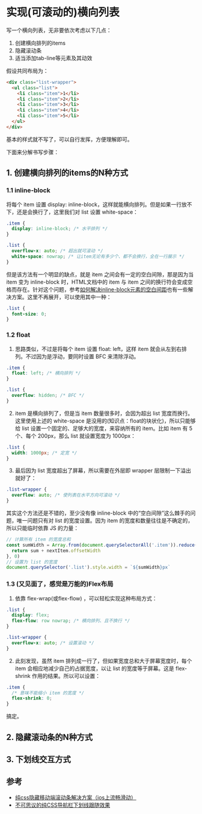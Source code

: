 # 实现(可滚动的)横向列表

写一个横向列表，无非要依次考虑以下几点：

1. 创建横向排列的items
2. 隐藏滚动条
3. 适当添加tab-line等元素及其动效

假设共同布局为：
```html
<div class="list-wrapper">
  <ul class="list">
    <li class="item">1</li>
    <li class="item">2</li>
    <li class="item">3</li>
    <li class="item">4</li>
    <li class="item">5</li>
  </ul>
</div>
```
基本的样式就不写了，可以自行发挥，方便理解即可。

下面来分解书写步骤：

## 1. 创建横向排列的items的N种方式

### 1.1 inline-block

将每个 item 设置 display: inline-block，这样就能横向排列。但是如果一行放不下，还是会换行了，这里我们对 list 设置 white-space：
```css
.item {
  display: inline-block; /* 水平排列 */
}

.list {
  overflow-x: auto; /* 超出就可滚动 */
  white-space: nowrap; /* 让item无论有多少个、都不会换行，全在一行展示 */
}
```

但是该方法有一个明显的缺点，就是 item 之间会有一定的空白间隙，那是因为当 item 变为 inline-block 时，HTML文档中的 item 与 item 之间的换行符会变成空格而存在。针对这个问题，参考[如何解决inline-block元素的空白间距](https://www.w3cplus.com/css/fighting-the-space-between-inline-block-elements)也有一些解决方案。这里不再展开，可以使用其中一种：

```css
.list {
  font-size: 0;
}
```

### 1.2 float

1. 思路类似，不过是将每个 item 设置 float: left，这样 item 就会从左到右排列。不过因为是浮动，要同时设置 BFC 来清除浮动。

```css
.item {
  float: left; /* 横向排列 */
}

.list {
  overflow: hidden; /* BFC */
}
```

2. item 是横向排列了，但是当 item 数量很多时，会因为超出 list 宽度而换行。这里使用上述的 white-space 是没用的(知识点：float的块状化)，所以只能够给 list 设置一个固定的、足够大的宽度，来容纳所有的 item。比如 item 有 5 个、每个 200px，那么 list 就设置宽度为 1000px：

```css
.list {
  width: 1000px; /* 定宽 */
}
```

3. 最后因为 list 宽度超出了屏幕，所以需要在外层即 wrapper 层限制一下溢出就好了：
```css
.list-wrapper {
  overflow: auto; /* 使列表在水平方向可滚动 */
}
```

其实这个方法还是不错的，至少没有像 inline-block 中的“空白间隙”这么棘手的问题，唯一问题只有对 list 的宽度设置。因为 item 的宽度和数量往往是不确定的，所以只能临时依靠 JS 的力量：

```js
// 计算所有 item 的宽度总和
const sumWidth = Array.from(document.querySelectorAll('.item')).reduce((sum, nextItem) => {
  return sum + nextItem.offsetWidth
}, 0)
// 设置为 list 的宽度
document.querySelector('.list').style.width = `${sumWidth}px`
```

### 1.3 (又见面了，感觉是万能的)Flex布局

1. 依靠 flex-wrap(或flex-flow) ，可以轻松实现这种布局方式：
```css
.list {
  display: flex;
  flex-flow: row nowrap; /* 横向排列、且不换行 */
}

.list-wrapper {
  overflow-x: auto; /* 设置滚动 */
}
```

2. 此刻发现，虽然 item 排列成一行了，但如果宽度总和大于屏幕宽度时，每个 item 会相应地减少自己的占据宽度，以让 list 的宽度等于屏幕。这是 flex-shrink 作用的结果。所以可以设置：
```css
.item {
  /* 意味不能缩小 item 的宽度 */
  flex-shrink: 0;
}
```
搞定。


## 2. 隐藏滚动条的N种方式

## 3. 下划线交互方式


## 参考
- [纯css隐藏移动端滚动条解决方案（ios上流畅滑动）](https://www.jianshu.com/p/01a85bf1e113)
- [不可思议的纯CSS导航栏下划线跟随效果](https://juejin.im/post/5ab9e9056fb9a028be360292)
